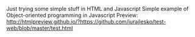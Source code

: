 Just trying some simple stuff in HTML and Javascript
Simple example of Object-oriented programming in Javascript 
Preview: http://htmlpreview.github.io/?https://github.com/jurajlesko/test-web/blob/master/test.html
